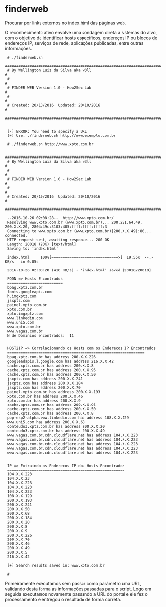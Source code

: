 # finderweb

Procurar por links externos no index.html das páginas web.

O reconhecimento ativo envolve uma sondagem direta a sistemas do alvo, com o objetivo de identificar hosts específicos, endereços IP ou blocos de endereços IP, serviços de rede, aplicações publicadas, entre outras informações.

	 # ./finderweb.sh 
	 ################################################################################
	 # By Wellington Luiz da Silva aka w3ll                                         #
	 #                                                                              #
	 # FINDER WEB Version 1.0 - How2Sec Lab                                         #
	 #                                                                              #
	 # Created: 20/10/2016  Updated: 20/10/2016                                     # 
	 ################################################################################
	 
	 
	 [-] ERROR: You need to specify a URL
	 [+] Use: ./finderweb.sh http://www.exemplo.com.br
	 
	 # ./finderweb.sh http://www.xpto.com.br
	 
	 ################################################################################
	 # By Wellington Luiz da Silva aka w3ll                                         #
	 #                                                                              #
	 # FINDER WEB Version 1.0 - How2Sec Lab                                         #
	 #                                                                              #
	 # Created: 20/10/2016  Updated: 20/10/2016                                     #
	 ################################################################################
	 
	 --2016-10-26 02:08:28--  http://www.xpto.com.br/
	 Resolving www.xpto.com.br (www.xpto.com.br)... 200.221.64.49, 200.X.X.20, 2804:49c:3103:405:ffff:ffff:ffff:3
	 Connecting to www.xpto.com.br (www.xpto.com.br)|200.X.X.49|:80... connected.
	 HTTP request sent, awaiting response... 200 OK
	 Length: 20018 (20K) [text/html]
	 Saving to: ‘index.html’
	 
	 index.html     100%[==============================>]  19.55K  --.-KB/s   in 0.05s  
	 
	 2016-10-26 02:08:28 (418 KB/s) - ‘index.html’ saved [20018/20018]
	 
	 FQDN => Hosts Encontrados
	 =========================
	 bpag.xptz.com.br
	 fonts.googleapis.com
	 h.imgxptz.com
	 jsxptz.com
	 painel.xpto.com.br
	 xpto.com.br
	 xpto.imgxptz.com
	 www.linkedin.com
	 www.uni5.com
	 www.xpto.com.br
	 www.vagas.com.br
	 N de Dominios encontrados:  11
	 
	 
	 HOST2IP => Correlacionando os Hosts com os Enderecos IP Encontrados
	 ==============================================================
	 bpag.xptz.com.br has address 200.X.X.226
	 googleadapis.l.google.com has address 216.X.X.42
	 cache.xptz.com.br has address 200.X.X.8
	 cache.xptz.com.br has address 200.X.X.95
	 cache.xptz.com.br has address 200.X.X.50
	 jsxptz.com has address 200.X.X.241
	 jsxptz.com has address 200.X.X.184
	 jsxptz.com has address 200.X.X.70
	 painel.xpto.com.br has address 200.X.X.193
	 xpto.com.br has address 200.X.X.46
	 xpto.com.br has address 200.X.X.9
	 cache.xptz.com.br has address 200.X.X.95
	 cache.xptz.com.br has address 200.X.X.50
	 cache.xptz.com.br has address 200.X.X.8
	 pop-esp2-alpha.www.linkedin.com has address 108.X.X.129
	 www.uni5.com has address 200.X.X.68
	 conteudo3.xptz.com.br has address 200.X.X.20
	 conteudo3.xptz.com.br has address 200.X.X.49
	 www.vagas.com.br.cdn.cloudflare.net has address 104.X.X.223
	 www.vagas.com.br.cdn.cloudflare.net has address 104.X.X.223
	 www.vagas.com.br.cdn.cloudflare.net has address 104.X.X.223
	 www.vagas.com.br.cdn.cloudflare.net has address 104.X.X.223
	 www.vagas.com.br.cdn.cloudflare.net has address 104.X.X.223
	 
	 
	 IP => Extraindo os Enderecos IP dos Hosts Encontrados
	 =====================================================
	 104.X.X.223
	 104.X.X.23
	 104.X.X.223
	 104.X.X.223
	 104.X.X.223
	 108.X.X.129
	 200.X.X.193
	 200.X.X.241
	 200.X.X.50
	 200.X.X.68
	 200.X.X.184
	 200.X.X.20
	 200.X.X.8
	 200.X.X.9
	 200.X.X.226
	 200.X.X.70
	 200.X.X.46
	 200.X.X.49
	 200.X.X.5
	 216.X.X.42
	 
	 [+] Search results saved in: www.xpto.com.br
	 
	 #  

Primeiramente executamos sem passar como parâmetro uma URL, validando desta forma as informações passadas para o script. Logo em seguida executamos novamente passando a URL do portal e ele fez o processamento e entregou o resultado de forma correta.
